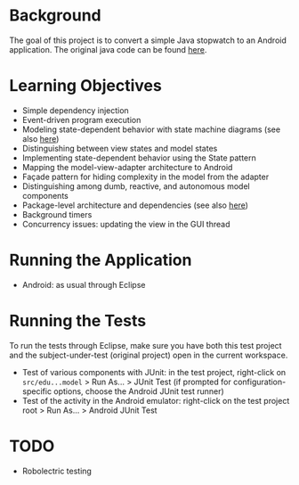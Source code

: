 # Background

The goal of this project is to convert a simple Java stopwatch to an
Android application.  The original java code can be found
[here](https://github.com/concurrency-cs-luc-edu/simplestopwatch-java).

# Learning Objectives

* Simple dependency injection
* Event-driven program execution
* Modeling state-dependent behavior with state machine diagrams (see also [here](main/doc))
* Distinguishing between view states and model states
* Implementing state-dependent behavior using the State pattern
* Mapping the model-view-adapter architecture to Android
* Fa&ccedil;ade pattern for hiding complexity in the model from the adapter
* Distinguishing among dumb, reactive, and autonomous model components
* Package-level architecture and dependencies (see also [here](main/doc))
* Background timers
* Concurrency issues: updating the view in the GUI thread

# Running the Application

* Android: as usual through Eclipse

# Running the Tests

To run the tests through Eclipse, make sure you have both this test
project and the subject-under-test (original project) open in the
current workspace.

* Test of various components with JUnit: in the test project, right-click on `src/edu...model` > Run As... > JUnit Test
  (if prompted for configuration-specific options, choose the Android JUnit test runner)
* Test of the activity in the Android emulator: right-click on the test project root > Run As... > Android JUnit Test

# TODO

* Robolectric testing
